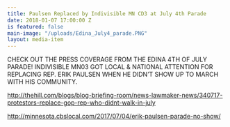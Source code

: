 ```yaml
---
title: Paulsen Replaced by Indivisible MN CD3 at July 4th Parade
date: 2018-01-07 17:00:00 Z
is featured: false
main-image: "/uploads/Edina_July4_parade.PNG"
layout: media-item
---
```


CHECK OUT THE PRESS COVERAGE FROM THE EDINA 4TH OF JULY PARADE!
INDIVISIBLE MN03 GOT LOCAL & NATIONAL ATTENTION FOR REPLACING REP. ERIK PAULSEN WHEN HE DIDN’T SHOW UP TO MARCH WITH HIS COMMUNITY.

http://thehill.com/blogs/blog-briefing-room/news-lawmaker-news/340717-protestors-replace-gop-rep-who-didnt-walk-in-july

http://minnesota.cbslocal.com/2017/07/04/erik-paulsen-parade-no-show/
